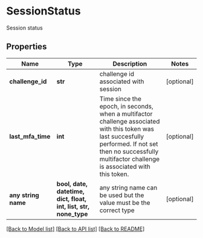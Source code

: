 # SessionStatus

Session status

## Properties
Name | Type | Description | Notes
------------ | ------------- | ------------- | -------------
**challenge_id** | **str** | challenge id associated with session | [optional] 
**last_mfa_time** | **int** | Time since the epoch, in seconds, when a multifactor challenge associated with this token was last succesfully performed. If not set then no successfully multifactor challenge is associated with this token.  | [optional] 
**any string name** | **bool, date, datetime, dict, float, int, list, str, none_type** | any string name can be used but the value must be the correct type | [optional]

[[Back to Model list]](../README.md#documentation-for-models) [[Back to API list]](../README.md#documentation-for-api-endpoints) [[Back to README]](../README.md)


